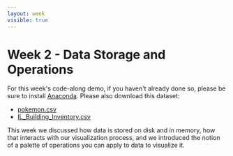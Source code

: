 ```yaml
---
layout: week
visible: true
---
```


# Week 2 - Data Storage and Operations

For this week's code-along demo, if you haven't already done so, please be sure to install [Anaconda](https://www.anaconda.com/). Please also download this dataset:

 * [pokemon.csv](http://virdir.ncsa.illinois.edu/NCSAvis/public/is590dv/pokemon.csv)
 * [IL_Building_Inventory.csv](http://virdir.ncsa.illinois.edu/NCSAvis/public/is590dv/IL_Building_Inventory.csv)

This week we discussed how data is stored on disk and in memory, how that
interacts with our visualization process, and we introduced the notion of a
palette of operations you can apply to data to visualize it.
